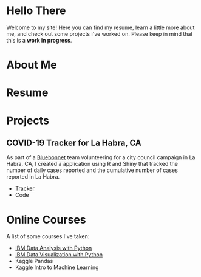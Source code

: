 # Hello There
Welcome to my site! Here you can find my resume, learn a little more about me, and check out some projects I've worked on. Please keep in mind that this is a **work in progress**.

# About Me

# Resume

# Projects

## COVID-19 Tracker for La Habra, CA
As part of a [Bluebonnet](https://www.bluebonnetdata.org/) team volunteering for a city council campaign in La Habra, CA, I created a application using R and Shiny that tracked the number of daily cases reported and the cumulative number of cases reported in La Habra.
- [Tracker](https://devinbarkey.shinyapps.io/pc_-_la_habra/)
- Code

# Online Courses

A list of some courses I've taken:
- [IBM Data Analysis with Python](https://www.youracclaim.com/badges/e88165e4-a65c-43c3-892a-dbc20d043b7a/public_url)
- [IBM Data Visualization with Python](https://www.youracclaim.com/badges/be4db618-7901-4074-a19f-8cb43ef3aafb/public_url)
- Kaggle Pandas
- Kaggle Intro to Machine Learning
